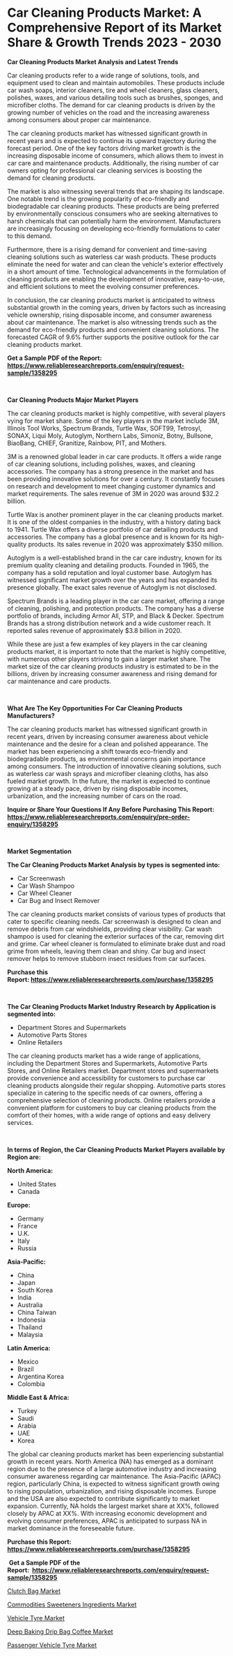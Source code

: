 <p><h1>Car Cleaning Products Market: A Comprehensive Report of its Market Share & Growth Trends 2023 - 2030</h1></p><p><strong>Car Cleaning Products Market Analysis and Latest Trends</strong></p>
<p><p>Car cleaning products refer to a wide range of solutions, tools, and equipment used to clean and maintain automobiles. These products include car wash soaps, interior cleaners, tire and wheel cleaners, glass cleaners, polishes, waxes, and various detailing tools such as brushes, sponges, and microfiber cloths. The demand for car cleaning products is driven by the growing number of vehicles on the road and the increasing awareness among consumers about proper car maintenance.</p><p>The car cleaning products market has witnessed significant growth in recent years and is expected to continue its upward trajectory during the forecast period. One of the key factors driving market growth is the increasing disposable income of consumers, which allows them to invest in car care and maintenance products. Additionally, the rising number of car owners opting for professional car cleaning services is boosting the demand for cleaning products.</p><p>The market is also witnessing several trends that are shaping its landscape. One notable trend is the growing popularity of eco-friendly and biodegradable car cleaning products. These products are being preferred by environmentally conscious consumers who are seeking alternatives to harsh chemicals that can potentially harm the environment. Manufacturers are increasingly focusing on developing eco-friendly formulations to cater to this demand.</p><p>Furthermore, there is a rising demand for convenient and time-saving cleaning solutions such as waterless car wash products. These products eliminate the need for water and can clean the vehicle's exterior effectively in a short amount of time. Technological advancements in the formulation of cleaning products are enabling the development of innovative, easy-to-use, and efficient solutions to meet the evolving consumer preferences.</p><p>In conclusion, the car cleaning products market is anticipated to witness substantial growth in the coming years, driven by factors such as increasing vehicle ownership, rising disposable income, and consumer awareness about car maintenance. The market is also witnessing trends such as the demand for eco-friendly products and convenient cleaning solutions. The forecasted CAGR of 9.6% further supports the positive outlook for the car cleaning products market.</p></p>
<p><strong>Get a Sample PDF of the Report:&nbsp; <a href="https://www.reliableresearchreports.com/enquiry/request-sample/1358295">https://www.reliableresearchreports.com/enquiry/request-sample/1358295</a></strong></p>
<p>&nbsp;</p>
<p><strong>Car Cleaning Products Major Market Players</strong></p>
<p><p>The car cleaning products market is highly competitive, with several players vying for market share. Some of the key players in the market include 3M, Illinois Tool Works, Spectrum Brands, Turtle Wax, SOFT99, Tetrosyl, SONAX, Liqui Moly, Autoglym, Northern Labs, Simoniz, Botny, Bullsone, BiaoBang, CHIEF, Granitize, Rainbow, PIT, and Mothers.</p><p>3M is a renowned global leader in car care products. It offers a wide range of car cleaning solutions, including polishes, waxes, and cleaning accessories. The company has a strong presence in the market and has been providing innovative solutions for over a century. It constantly focuses on research and development to meet changing customer dynamics and market requirements. The sales revenue of 3M in 2020 was around $32.2 billion.</p><p>Turtle Wax is another prominent player in the car cleaning products market. It is one of the oldest companies in the industry, with a history dating back to 1941. Turtle Wax offers a diverse portfolio of car detailing products and accessories. The company has a global presence and is known for its high-quality products. Its sales revenue in 2020 was approximately $350 million.</p><p>Autoglym is a well-established brand in the car care industry, known for its premium quality cleaning and detailing products. Founded in 1965, the company has a solid reputation and loyal customer base. Autoglym has witnessed significant market growth over the years and has expanded its presence globally. The exact sales revenue of Autoglym is not disclosed.</p><p>Spectrum Brands is a leading player in the car care market, offering a range of cleaning, polishing, and protection products. The company has a diverse portfolio of brands, including Armor All, STP, and Black & Decker. Spectrum Brands has a strong distribution network and a wide customer reach. It reported sales revenue of approximately $3.8 billion in 2020.</p><p>While these are just a few examples of key players in the car cleaning products market, it is important to note that the market is highly competitive, with numerous other players striving to gain a larger market share. The market size of the car cleaning products industry is estimated to be in the billions, driven by increasing consumer awareness and rising demand for car maintenance and care products.</p></p>
<p>&nbsp;</p>
<p><strong>What Are The Key Opportunities For Car Cleaning Products Manufacturers?</strong></p>
<p><p>The car cleaning products market has witnessed significant growth in recent years, driven by increasing consumer awareness about vehicle maintenance and the desire for a clean and polished appearance. The market has been experiencing a shift towards eco-friendly and biodegradable products, as environmental concerns gain importance among consumers. The introduction of innovative cleaning solutions, such as waterless car wash sprays and microfiber cleaning cloths, has also fueled market growth. In the future, the market is expected to continue growing at a steady pace, driven by rising disposable incomes, urbanization, and the increasing number of cars on the road.</p></p>
<p><strong>Inquire or Share Your Questions If Any Before Purchasing This Report: <a href="https://www.reliableresearchreports.com/enquiry/pre-order-enquiry/1358295">https://www.reliableresearchreports.com/enquiry/pre-order-enquiry/1358295</a></strong></p>
<p>&nbsp;</p>
<p><strong>Market Segmentation</strong></p>
<p><strong>The Car Cleaning Products Market Analysis by types is segmented into:</strong></p>
<p><ul><li>Car Screenwash</li><li>Car Wash Shampoo</li><li>Car Wheel Cleaner</li><li>Car Bug and Insect Remover</li></ul></p>
<p><p>The car cleaning products market consists of various types of products that cater to specific cleaning needs. Car screenwash is designed to clean and remove debris from car windshields, providing clear visibility. Car wash shampoo is used for cleaning the exterior surfaces of the car, removing dirt and grime. Car wheel cleaner is formulated to eliminate brake dust and road grime from wheels, leaving them clean and shiny. Car bug and insect remover helps to remove stubborn insect residues from car surfaces.</p></p>
<p><strong>Purchase this Report:&nbsp;<a href="https://www.reliableresearchreports.com/purchase/1358295">https://www.reliableresearchreports.com/purchase/1358295</a></strong></p>
<p>&nbsp;</p>
<p><strong>The Car Cleaning Products Market Industry Research by Application is segmented into:</strong></p>
<p><ul><li>Department Stores and Supermarkets</li><li>Automotive Parts Stores</li><li>Online Retailers</li></ul></p>
<p><p>The car cleaning products market has a wide range of applications, including the Department Stores and Supermarkets, Automotive Parts Stores, and Online Retailers market. Department stores and supermarkets provide convenience and accessibility for customers to purchase car cleaning products alongside their regular shopping. Automotive parts stores specialize in catering to the specific needs of car owners, offering a comprehensive selection of cleaning products. Online retailers provide a convenient platform for customers to buy car cleaning products from the comfort of their homes, with a wide range of options and easy delivery services.</p></p>
<p>&nbsp;</p>
<p><strong>In terms of Region, the Car Cleaning Products Market Players available by Region are:</strong></p>
<p>
    <p> <strong> North America: </strong>
        <ul>
            <li>United States</li>
            <li>Canada</li>
        </ul>
        </p> 
    <p> <strong> Europe: </strong>
        <ul>
            <li>Germany</li>
            <li>France</li>
            <li>U.K.</li>
            <li>Italy</li>
            <li>Russia</li>
        </ul>
        </p> 
    <p> <strong> Asia-Pacific: </strong>
        <ul>
            <li>China</li>
            <li>Japan</li>
            <li>South Korea</li>
            <li>India</li>
            <li>Australia</li>
            <li>China Taiwan</li>
            <li>Indonesia</li>
            <li>Thailand</li>
            <li>Malaysia</li>
        </ul>
        </p> 
    <p> <strong> Latin America: </strong>
        <ul>
            <li>Mexico</li>
            <li>Brazil</li>
            <li>Argentina Korea</li>
            <li>Colombia</li>
        </ul>
        </p> 
    <p> <strong> Middle East & Africa: </strong>
        <ul>
            <li>Turkey</li>
            <li>Saudi</li>
            <li>Arabia</li>
            <li>UAE</li>
            <li>Korea</li>
        </ul>
    </p>
    </p>
<p><p>The global car cleaning products market has been experiencing substantial growth in recent years. North America (NA) has emerged as a dominant region due to the presence of a large automotive industry and increasing consumer awareness regarding car maintenance. The Asia-Pacific (APAC) region, particularly China, is expected to witness significant growth owing to rising population, urbanization, and rising disposable incomes. Europe and the USA are also expected to contribute significantly to market expansion. Currently, NA holds the largest market share at XX%, followed closely by APAC at XX%. With increasing economic development and evolving consumer preferences, APAC is anticipated to surpass NA in market dominance in the foreseeable future.</p></p>
<p><strong>Purchase this Report: <a href="https://www.reliableresearchreports.com/purchase/1358295">https://www.reliableresearchreports.com/purchase/1358295</a></strong></p>
<p>&nbsp;<strong>Get a Sample PDF of the Report:&nbsp;&nbsp;<a href="https://www.reliableresearchreports.com/enquiry/request-sample/1358295">https://www.reliableresearchreports.com/enquiry/request-sample/1358295</a></strong></p>
<p><strong></strong></p>
<p><p><a href="https://medium.com/@landis15236/clutch-bag-market-research-report-its-history-and-forecast-2023-to-2030-755dc16689f1">Clutch Bag Market</a></p><p><a href="https://www.linkedin.com/pulse/commodities-sweeteners-ingredients-market-size-growth-6iqke/">Commodities Sweeteners Ingredients Market</a></p><p><a href="https://github.com/grishafomin4852/Market-Research-Report-List-1/blob/main/vehicle-tyre-market.md">Vehicle Tyre Market</a></p><p><a href="https://www.linkedin.com/pulse/deep-baking-drip-bag-coffee-market-research-report-unlocks-j7sye/">Deep Baking Drip Bag Coffee Market</a></p><p><a href="https://github.com/ruslanpoljakovrd177/Market-Research-Report-List-1/blob/main/passenger-vehicle-tyre-market.md">Passenger Vehicle Tyre Market</a></p></p>